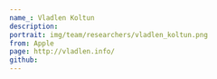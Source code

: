 ```yaml
---
name_: Vladlen Koltun
description:
portrait: img/team/researchers/vladlen_koltun.png
from: Apple
page: http://vladlen.info/
github: 
---
```

